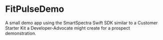 # FitPulseDemo
A small demo app using the SmartSpectra Swift SDK similar to a Customer Starter Kit a Developer-Advocate might create for a prospect demonstration.
